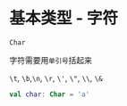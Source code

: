 # 基本类型 - 字符


`Char`

字符需要用`单引号`括起来

`\t`, `\b`,`\n`, `\r`, `\'`, `\"`, `\\`, `\&`



```kotlin
val char: Char = 'a'
```

